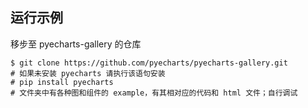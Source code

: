 ## 运行示例

移步至 pyecharts-gallery 的仓库

```shell
$ git clone https://github.com/pyecharts/pyecharts-gallery.git
# 如果未安装 pyecharts 请执行该语句安装
# pip install pyecharts
# 文件夹中有各种图和组件的 example，有其相对应的代码和 html 文件；自行调试
```